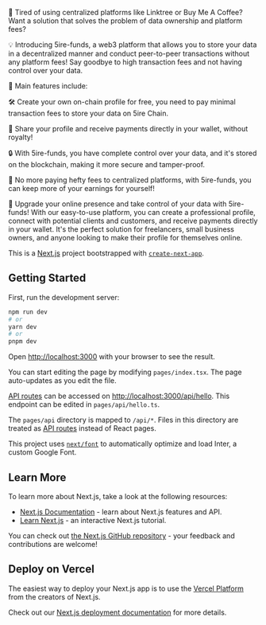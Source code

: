 🤔 Tired of using centralized platforms like Linktree or Buy Me A Coffee? Want a solution that solves the problem of data ownership and platform fees? 

💡 Introducing 5ire-funds, a web3 platform that allows you to store your data in a decentralized manner and conduct peer-to-peer transactions without any platform fees!  Say goodbye to high transaction fees and not having control over your data.

🚀 Main features include:

🛠️ Create your own on-chain profile for free, you need to pay minimal transaction fees to store your data on 5ire Chain. 

🔗 Share your profile and receive payments directly in your wallet, without royalty! 

🔒 With 5ire-funds, you have complete control over your data, and it's stored on the blockchain, making it more secure and tamper-proof. 

💸 No more paying hefty fees to centralized platforms, with 5ire-funds, you can keep more of your earnings for yourself! 

🚀 Upgrade your online presence and take control of your data with 5ire-funds! With our easy-to-use platform, you can create a professional profile, connect with potential clients and customers, and receive payments directly in your wallet. It's the perfect solution for freelancers, small business owners, and anyone looking to make their profile for themselves online.


This is a [Next.js](https://nextjs.org/) project bootstrapped with [`create-next-app`](https://github.com/vercel/next.js/tree/canary/packages/create-next-app).

## Getting Started

First, run the development server:

```bash
npm run dev
# or
yarn dev
# or
pnpm dev
```

Open [http://localhost:3000](http://localhost:3000) with your browser to see the result.

You can start editing the page by modifying `pages/index.tsx`. The page auto-updates as you edit the file.

[API routes](https://nextjs.org/docs/api-routes/introduction) can be accessed on [http://localhost:3000/api/hello](http://localhost:3000/api/hello). This endpoint can be edited in `pages/api/hello.ts`.

The `pages/api` directory is mapped to `/api/*`. Files in this directory are treated as [API routes](https://nextjs.org/docs/api-routes/introduction) instead of React pages.

This project uses [`next/font`](https://nextjs.org/docs/basic-features/font-optimization) to automatically optimize and load Inter, a custom Google Font.

## Learn More

To learn more about Next.js, take a look at the following resources:

- [Next.js Documentation](https://nextjs.org/docs) - learn about Next.js features and API.
- [Learn Next.js](https://nextjs.org/learn) - an interactive Next.js tutorial.

You can check out [the Next.js GitHub repository](https://github.com/vercel/next.js/) - your feedback and contributions are welcome!

## Deploy on Vercel

The easiest way to deploy your Next.js app is to use the [Vercel Platform](https://vercel.com/new?utm_medium=default-template&filter=next.js&utm_source=create-next-app&utm_campaign=create-next-app-readme) from the creators of Next.js.

Check out our [Next.js deployment documentation](https://nextjs.org/docs/deployment) for more details.
